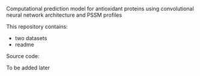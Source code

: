
Computational prediction model for antioxidant proteins using convolutional neural network architecture and PSSM profiles

This repository contains:

+ two datasets
+ readme

Source code:

To be added later

